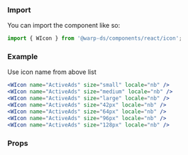 <icon-code-example />

### Import

You can import the component like so:

```js
import { WIcon } from '@warp-ds/components/react/icon';
```

### Example

Use icon name from above list

```jsx
<WIcon name="ActiveAds" size="small" locale="nb" />
<WIcon name="ActiveAds" size="medium" locale="nb" />
<WIcon name="ActiveAds" size="large" locale="nb" />
<WIcon name="ActiveAds" size="42px" locale="nb" />
<WIcon name="ActiveAds" size="64px" locale="nb" />
<WIcon name="ActiveAds" size="96px" locale="nb" />
<WIcon name="ActiveAds" size="128px" locale="nb" />
```

### Props

<api-table type=react component="Icon" />

